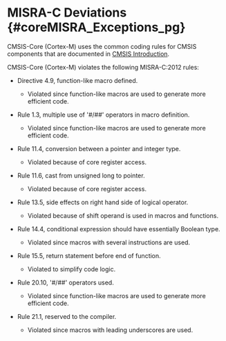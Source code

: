 # MISRA-C Deviations {#coreMISRA_Exceptions_pg}

CMSIS-Core (Cortex-M) uses the common coding rules for CMSIS components that are documented in [CMSIS Introduction](../General/index.html).

CMSIS-Core (Cortex-M) violates the following MISRA-C:2012 rules:

 - Directive 4.9, function-like macro defined.
   - Violated since function-like macros are used to generate more efficient code.

 - Rule 1.3, multiple use of '#/##' operators in macro definition.
   - Violated since function-like macros are used to generate more efficient code.

 - Rule 11.4, conversion between a pointer and integer type.
   - Violated because of core register access.

 - Rule 11.6, cast from unsigned long to pointer.
   - Violated because of core register access.

 - Rule 13.5, side effects on right hand side of logical operator.
   - Violated because of shift operand is used in macros and functions.

 - Rule 14.4, conditional expression should have essentially Boolean type.
   - Violated since macros with several instructions are used.

 - Rule 15.5, return statement before end of function.
   - Violated to simplify code logic.

 - Rule 20.10, '#/##' operators used.
   - Violated since function-like macros are used to generate more efficient code.

 - Rule 21.1, reserved to the compiler.
   - Violated since macros with leading underscores are used.

